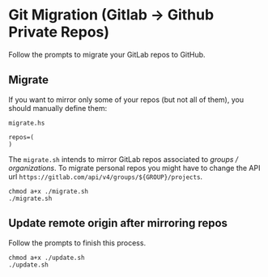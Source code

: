 # Git Migration (Gitlab -> Github Private Repos)

Follow the prompts to migrate your GitLab repos to GitHub.

## Migrate

If you want to mirror only some of your repos (but not all of them), you should manually define them:


`migrate.hs`
```
repos=(
)
```

The `migrate.sh` intends to mirror GitLab repos associated to *groups / organizations*. To migrate personal repos you might have to change the API url `https://gitlab.com/api/v4/groups/${GROUP}/projects`. 

```
chmod a+x ./migrate.sh
./migrate.sh
```


## Update remote origin after mirroring repos

Follow the prompts to finish this process.

```
chmod a+x ./update.sh
./update.sh
```
